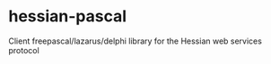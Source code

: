 hessian-pascal
==============

Client freepascal/lazarus/delphi library for the Hessian web services protocol
